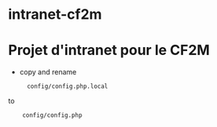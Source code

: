# intranet-cf2m
#
# Projet d'intranet pour le CF2M

- copy and rename

        config/config.php.local

to

        config/config.php